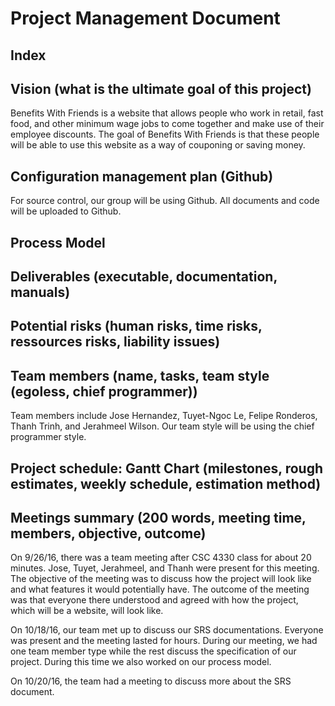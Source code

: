 # Project Management Document

## Index

## Vision (what is the ultimate goal of this project)
Benefits With Friends is a website that allows people who work in retail, fast food, and other minimum wage jobs to come together and make use of their employee discounts. The goal of Benefits With Friends is that these people will be able to use this website as a way of couponing or saving money. 

## Configuration management plan (Github)
For source control, our group will be using Github. All documents and code will be uploaded to Github.

## Process Model

## Deliverables (executable, documentation, manuals)

## Potential risks (human risks, time risks, ressources risks, liability issues)

## Team members (name, tasks, team style (egoless, chief programmer))
Team members include Jose Hernandez, Tuyet-Ngoc Le, Felipe Ronderos, Thanh Trinh, and Jerahmeel Wilson. Our team style will be using the chief programmer style.

## Project schedule: Gantt Chart (milestones, rough estimates, weekly schedule, estimation method)

## Meetings summary (200 words, meeting time, members, objective, outcome)
On 9/26/16, there was a team meeting after CSC 4330 class for about 20 minutes. Jose, Tuyet, Jerahmeel, and Thanh were present for this meeting. The objective of the meeting was to discuss how the project will look like and what features it would potentially have. The outcome of the meeting was that everyone there understood and agreed with how the project, which will be a website, will look like.

On 10/18/16, our team met up to discuss our SRS documentations. Everyone was present and the meeting lasted for <time> hours. During our meeting, we had one team member type while the rest discuss the specification of our project. During this time we also worked on our process model.

On 10/20/16, the team had a meeting to discuss more about the SRS document.
